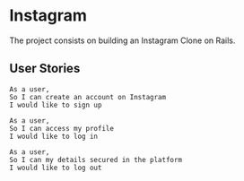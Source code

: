 # Instagram

The project consists on building an Instagram Clone on Rails.

## User Stories

```
As a user,
So I can create an account on Instagram
I would like to sign up

As a user,
So I can access my profile
I would like to log in

As a user,
So I can my details secured in the platform
I would like to log out
```
